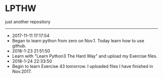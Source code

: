 # LPTHW
just another repository
***
* 2017-11-11 17:17:54
* Began to learn python from zero on Nov.1. Today learn how to use github.
* 2018-1-23 21:51:50
* Learn with "Learn Python3 The Hard Way" and upload my Exercise files. 
* 2018-1-24 22:33:50
* Begin to learn Exercise 43 tomorrow. I uploaded files I have finished in Nov.2017.
